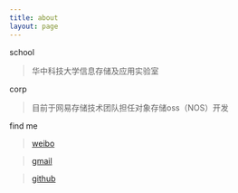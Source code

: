 ```yaml
---
title: about
layout: page
---
```


school

> 华中科技大学信息存储及应用实验室

corp

> 目前于网易存储技术团队担任对象存储oss（NOS）开发

find me

> [weibo](http://weibo.com/u/1527291873)

> [gmail](work.jlsun@gmail.com)

> [github](https://github.com/waynezhang)


